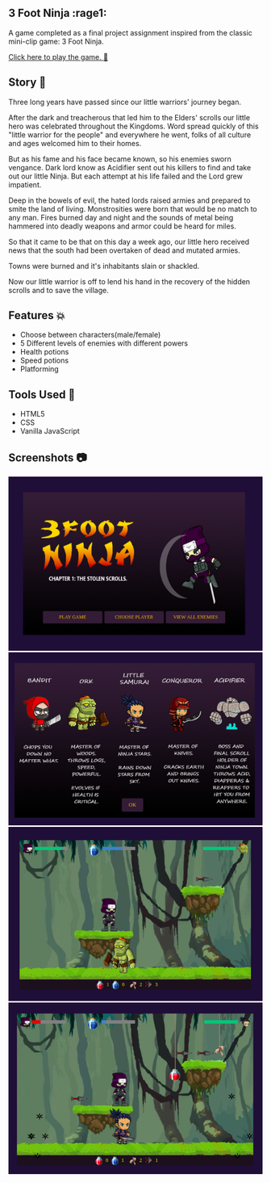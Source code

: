 
## 3 Foot Ninja :rage1:

A game completed as a final project assignment inspired from the classic mini-clip game: 3 Foot Ninja.

[Click here to play the game. :eyes:](https://nadeemshakya.github.io/js-experiments/FinalProject/index.html)


## Story :scroll:

Three long years have passed since our little warriors' journey began.

After the dark and treacherous that led him to the Elders' scrolls our little hero was celebrated throughout the Kingdoms. Word spread quickly of this "little warrior for the people" and everywhere he went, folks of all culture and ages welcomed him to their homes.

But as his fame and his face became known, so his enemies sworn vengance. Dark lord know as Acidifier sent out his killers to find and take out our little Ninja. But each attempt at his life failed and the Lord grew impatient.


Deep in the bowels of evil, the hated lords raised armies and prepared to smite the land of living. Monstrosities were born that would be no match to any man. Fires burned day and night and the sounds of metal being hammered into deadly weapons and armor could be heard for miles.

So that it came to be that on this day a week ago, our little hero received news that the south had been overtaken of dead and mutated armies.

Towns were burned and it's inhabitants slain or shackled.

Now our little warrior is off to lend his hand in the recovery of the hidden scrolls and to save the village.

## Features :boom:

- Choose between characters(male/female)
- 5 Different levels of enemies with different powers
- Health potions
- Speed potions
- Platforming

## Tools Used :open_file_folder:

- HTML5
- CSS
- Vanilla JavaScript

## Screenshots :camera:

<img src="images/readme/landing.png"/>
<img src="images/readme/enemies.png"/>
<img src="images/readme/level1.png"/>
<img src="images/readme/level3.png"/>

